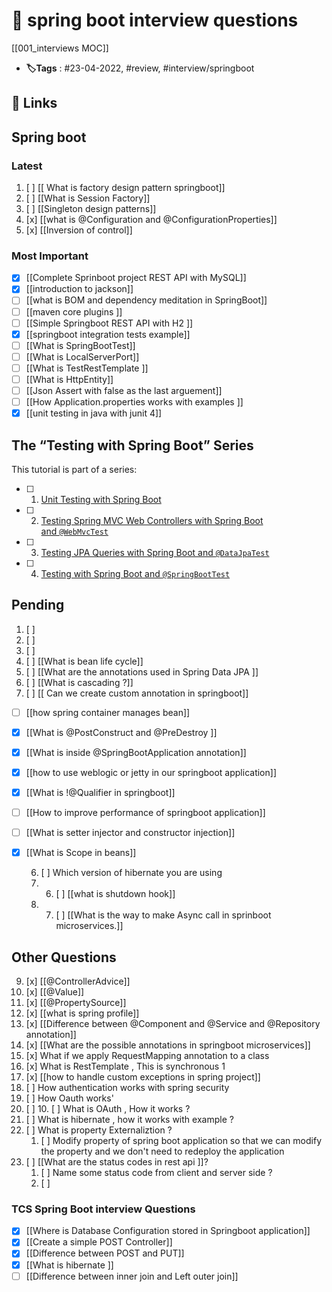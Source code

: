 # 📑 spring boot interview questions
[[001_interviews MOC]]

- **🏷️Tags** : #23-04-2022, #review, #interview/springboot

## 🔗 Links

##  Spring boot 


### Latest

1. [ ] [[ What is factory design pattern springboot]]
2. [ ] [[What is Session Factory]]
3. [ ] [[Singleton design patterns]]
4. [x] [[what is @Configuration and @ConfigurationProperties]]
5. [x] [[Inversion of control]]

### Most Important 
- [x] [[Complete Sprinboot project REST API with MySQL]]
- [x] [[introduction to jackson]]
- [ ] [[what is BOM and dependency meditation in SpringBoot]]
- [ ] [[maven core plugins ]]
- [ ] [[Simple Springboot REST API with H2 ]]
- [x] [[springboot integration tests example]]
- [ ] [[What is SpringBootTest]]
- [ ] [[What is  LocalServerPort]]
- [ ] [[What is TestRestTemplate ]]
- [ ] [[What is HttpEntity]]
- [ ] [[Json Assert with false as the last arguement]]
- [ ] [[How Application.properties works with examples ]]
- [x] [[unit testing in java with junit 4]]

## The “Testing with Spring Boot” Series

This tutorial is part of a series:

- [ ]  1. [Unit Testing with Spring Boot](https://reflectoring.io/unit-testing-spring-boot/)
- [ ]  2. [Testing Spring MVC Web Controllers with Spring Boot and `@WebMvcTest`](https://reflectoring.io/spring-boot-web-controller-test/)
- [ ]  3. [Testing JPA Queries with Spring Boot and `@DataJpaTest`](https://reflectoring.io/spring-boot-data-jpa-test/)
- [ ]  4. [Testing with Spring Boot and `@SpringBootTest`](https://reflectoring.io/spring-boot-test/)


## Pending 
1. [ ] 
2. [ ] 
3. [ ] 
4. [ ] [[What is bean life cycle]]
5.  [ ] [[What are the annotations used in Spring Data JPA ]]
6. [ ] [[What is cascading ?]]
7.  [ ] [[ Can we create custom annotation in springboot]]
- [ ] [[how spring container manages bean]]
- [x] [[What is @PostConstruct and @PreDestroy ]]
- [x] [[What is inside @SpringBootApplication annotation]]
- [x] [[how to use weblogic or jetty in our springboot application]]
- [x] [[What is !@Qualifier in springboot]]
- [ ] [[How to improve performance of springboot application]]
- [ ] [[What is setter injector and constructor injection]]
- [x] [[What is Scope in beans]]

	6. [ ] Which version of hibernate you are using 
	7. 6. [ ] [[what is shutdown hook]]
	8. 7. [ ] [[What is the way to make Async call in sprinboot microservices.]]


## Other Questions

9. [x] [[@ControllerAdvice]]
10. [x] [[@Value]] 
11. [x] [[@PropertySource]]
12. [x] [[what is spring profile]]
13. [x] [[Difference between @Component and @Service and @Repository annotation]]
14. [x] [[What are the possible annotations in springboot microservices]]
15. [x] What if we apply RequestMapping annotation to a class
16. [x] What is RestTemplate , This is synchronous
1
18. [x] [[how to handle custom exceptions in spring project]]
19. [ ] How authentication works with spring security
20. [ ] How Oauth works'
21. [ ] 10. [ ] What is OAuth , How it works ?
22. [ ] What is hibernate , how it works with example ?
23. [ ] What is property Externaliztion ?
	1. [ ] Modify property of spring boot application so that we can modify the property and we don't need to redeploy the application
24. [ ] [[What are the status codes in rest api ]]?
	1. [ ] Name some status code from client and server side ?
	2. [ ] 
### TCS Spring Boot interview Questions
- [x] [[Where is Database Configuration stored in Springboot application]]
- [x] [[Create a simple POST Controller]]
- [x] [[Difference between POST and PUT]]
- [x] [[What is hibernate ]]
- [ ] [[Difference between inner join and Left outer join]]
